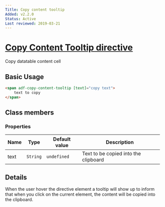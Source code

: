 ```yaml
---
Title: Copy content tooltip
Added: v2.2.0
Status: Active
Last reviewed: 2019-03-21
---
```


# [Copy Content Tooltip directive](../../../lib/content-services/directives/copy-content-tooltip.directive.ts "Defined in copy-content-tooltip.directive.ts")

Copy datatable content cell

## Basic Usage

```html
<span adf-copy-content-tooltip [text]="copy text">
    text to copy
</span>
```

## Class members

### Properties

| Name | Type | Default value | Description |
| ---- | ---- | ------------- | ----------- |
| text | `String` | `undefined`  |  Text to be copied into the clipboard |

## Details

When the user hover the directive element a tooltip will show up to inform that when you click on the current element, the content will be copied into the clipboard.
